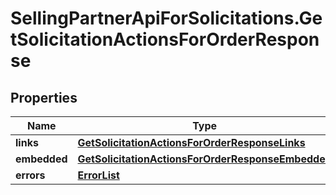 # SellingPartnerApiForSolicitations.GetSolicitationActionsForOrderResponse

## Properties
Name | Type | Description | Notes
------------ | ------------- | ------------- | -------------
**links** | [**GetSolicitationActionsForOrderResponseLinks**](GetSolicitationActionsForOrderResponseLinks.md) |  | [optional] 
**embedded** | [**GetSolicitationActionsForOrderResponseEmbedded**](GetSolicitationActionsForOrderResponseEmbedded.md) |  | [optional] 
**errors** | [**ErrorList**](ErrorList.md) |  | [optional] 


